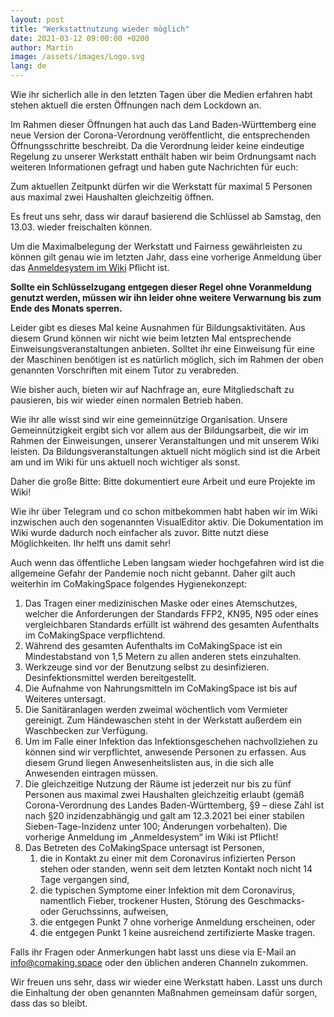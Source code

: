 ```yaml
---
layout: post
title: "Werkstattnutzung wieder möglich"
date: 2021-03-12 09:00:00 +0200
author: Martin
image: /assets/images/Logo.svg
lang: de
---
```

Wie ihr sicherlich alle in den letzten Tagen über die Medien erfahren habt stehen aktuell die ersten Öffnungen nach dem Lockdown an.

Im Rahmen dieser Öffnungen hat auch das Land Baden-Württemberg eine neue Version der Corona-Verordnung veröffentlicht, die entsprechenden Öffnungsschritte beschreibt. Da die Verordnung leider keine eindeutige Regelung zu unserer Werkstatt enthält haben wir beim Ordnungsamt nach weiteren Informationen gefragt und haben gute Nachrichten für euch:

Zum aktuellen Zeitpunkt dürfen wir die Werkstatt für maximal 5 Personen aus maximal zwei Haushalten gleichzeitig öffnen.

Es freut uns sehr, dass wir darauf basierend die Schlüssel ab Samstag, den 13.03. wieder freischalten können.

Um die Maximalbelegung der Werkstatt und Fairness gewährleisten zu können gilt genau wie im letzten Jahr, dass eine vorherige Anmeldung über das [Anmeldesystem im Wiki](https://wiki.comakingspace.de/Anmeldesystem) Pflicht ist.

**Sollte ein Schlüsselzugang entgegen dieser Regel ohne Voranmeldung genutzt werden, müssen wir ihn leider ohne weitere Verwarnung bis zum Ende des Monats sperren.**

Leider gibt es dieses Mal keine Ausnahmen für Bildungsaktivitäten. Aus diesem Grund können wir nicht wie beim letzten Mal entsprechende Einweisungsveranstaltungen anbieten. 
Solltet ihr eine Einweisung für eine der Maschinen benötigen ist es natürlich möglich, sich im Rahmen der oben genannten Vorschriften mit einem Tutor zu verabreden.

Wie bisher auch, bieten wir auf Nachfrage an, eure Mitgliedschaft zu pausieren, bis wir wieder einen normalen Betrieb haben. 

Wie ihr alle wisst sind wir eine gemeinnützige Organisation. Unsere Gemeinnützigkeit ergibt sich vor allem aus der Bildungsarbeit, die wir im Rahmen der Einweisungen, unserer Veranstaltungen und mit unserem Wiki leisten. Da Bildungsveranstaltungen aktuell nicht möglich sind ist die Arbeit am und im Wiki für uns aktuell noch wichtiger als sonst. 

Daher die große Bitte: Bitte dokumentiert eure Arbeit und eure Projekte im Wiki!

Wie ihr über Telegram und co schon mitbekommen habt haben wir im Wiki inzwischen auch den sogenannten VisualEditor aktiv. Die Dokumentation im Wiki wurde dadurch noch einfacher als zuvor. Bitte nutzt diese Möglichkeiten. Ihr helft uns damit sehr!

Auch wenn das öffentliche Leben langsam wieder hochgefahren wird ist die allgemeine Gefahr der Pandemie noch nicht gebannt. Daher gilt auch weiterhin im CoMakingSpace folgendes Hygienekonzept:

1. Das Tragen einer medizinischen Maske oder eines Atemschutzes, welcher die Anforderungen der Standards FFP2, KN95, N95 oder eines vergleichbaren Standards erfüllt ist während des gesamten Aufenthalts im CoMakingSpace verpflichtend.
2. Während des gesamten Aufenthalts im CoMakingSpace ist ein Mindestabstand von 1,5 Metern zu allen anderen stets einzuhalten.
3. Werkzeuge sind vor der Benutzung selbst zu desinfizieren. Desinfektionsmittel werden bereitgestellt.
4. Die Aufnahme von Nahrungsmitteln im CoMakingSpace ist bis auf Weiteres untersagt.
5. Die Sanitäranlagen werden zweimal wöchentlich vom Vermieter gereinigt. Zum Händewaschen steht in der Werkstatt außerdem ein Waschbecken zur Verfügung.
6. Um im Falle einer Infektion das Infektionsgeschehen nachvollziehen zu können sind wir verpflichtet, anwesende Personen zu erfassen. Aus diesem Grund liegen Anwesenheitslisten aus, in die sich alle Anwesenden eintragen müssen.
7. Die gleichzeitige Nutzung der Räume ist jederzeit nur bis zu fünf Personen aus maximal zwei Haushalten gleichzeitig erlaubt (gemäß Corona-Verordnung des Landes Baden-Württemberg, §9 – diese Zahl ist nach §20 inzidenzabhängig und galt am 12.3.2021 bei einer stabilen Sieben-Tage-Inzidenz unter 100; Änderungen vorbehalten).
Die vorherige Anmeldung im „Anmeldesystem“ im Wiki ist Pflicht!
8.  Das Betreten des CoMakingSpace untersagt ist Personen, 
    1.  die in Kontakt zu einer mit dem Coronavirus infizierten Person stehen oder standen, wenn seit dem letzten Kontakt noch nicht 14 Tage vergangen sind,
    2.  die typischen Symptome einer Infektion mit dem Coronavirus, namentlich Fieber, trockener Husten, Störung des Geschmacks- oder Geruchssinns, aufweisen,
    3.  die entgegen Punkt 7 ohne vorherige Anmeldung erscheinen, oder
    4.  die entgegen Punkt 1 keine ausreichend zertifizierte Maske tragen.

Falls ihr Fragen oder Anmerkungen habt lasst uns diese via E-Mail an info@comaking.space oder den üblichen anderen Channeln zukommen.

Wir freuen uns sehr, dass wir wieder eine Werkstatt haben. Lasst uns durch die Einhaltung der oben genannten Maßnahmen gemeinsam dafür sorgen, dass das so bleibt.
